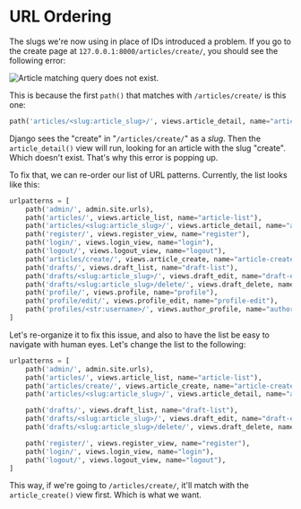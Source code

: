 # URL Ordering

The slugs we're now using in place of IDs introduced a problem. If you go to the create page at `127.0.0.1:8000/articles/create/`, you should see the following error:

![Article matching query does not exist.](https://i.imgur.com/ZSYtGbg.png)

This is because the first `path()` that matches with `/articles/create/` is this one:

```python
path('articles/<slug:article_slug>/', views.article_detail, name="article-detail"),
```

Django sees the "create" in "`/articles/create/`" as a _slug_. Then the `article_detail()` view will run, looking for an article with the slug "create". Which doesn't exist. That's why this error is popping up.

To fix that, we can re-order our list of URL patterns. Currently, the list looks like this:

```python
urlpatterns = [
    path('admin/', admin.site.urls),
    path('articles/', views.article_list, name="article-list"),
    path('articles/<slug:article_slug>/', views.article_detail, name="article-detail"),
    path('register/', views.register_view, name="register"),
    path('login/', views.login_view, name="login"),
    path('logout/', views.logout_view, name="logout"),
    path('articles/create/', views.article_create, name="article-create"),
    path('drafts/', views.draft_list, name="draft-list"),
    path('drafts/<slug:article_slug>/', views.draft_edit, name="draft-edit"),
    path('drafts/<slug:article_slug>/delete/', views.draft_delete, name="draft-delete"),
    path('profile/', views.profile, name="profile"),
    path('profile/edit/', views.profile_edit, name="profile-edit"),
    path('profiles/<str:username>/', views.author_profile, name="author-profile"),
]
```

Let's re-organize it to fix this issue, and also to have the list be easy to navigate with human eyes. Let's change the list to the following:

```python
urlpatterns = [
    path('admin/', admin.site.urls),
    path('articles/', views.article_list, name="article-list"),
    path('articles/create/', views.article_create, name="article-create"),
    path('articles/<slug:article_slug>/', views.article_detail, name="article-detail"),

    path('drafts/', views.draft_list, name="draft-list"),
    path('drafts/<slug:article_slug>/', views.draft_edit, name="draft-edit"),
    path('drafts/<slug:article_slug>/delete/', views.draft_delete, name="draft-delete"),

    path('register/', views.register_view, name="register"),
    path('login/', views.login_view, name="login"),
    path('logout/', views.logout_view, name="logout"),
]
```

This way, if we're going to `/articles/create/`, it'll match with the `article_create()` view first. Which is what we want.
